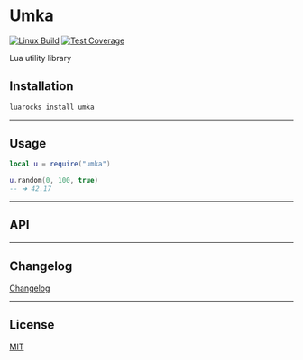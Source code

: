 # Umka

[![Linux Build][travis-image]][travis-url]
[![Test Coverage][coveralls-image]][coveralls-url]


Lua utility library


## Installation

```sh
luarocks install umka
```

--------------------------------------------------------------------------------

## Usage

```lua
local u = require("umka")

u.random(0, 100, true)
-- ➜ 42.17
```

--------------------------------------------------------------------------------

## API

--------------------------------------------------------------------------------

## Changelog
[Changelog][changelog-url]

--------------------------------------------------------------------------------

## License

[MIT][license-url]


[license-url]: LICENSE
[changelog-url]: CHANGELOG.md
[travis-image]: https://img.shields.io/travis/SuperPaintman/umka/master.svg?label=linux
[travis-url]: https://travis-ci.org/SuperPaintman/umka
[coveralls-image]: https://img.shields.io/coveralls/SuperPaintman/umka/master.svg
[coveralls-url]: https://coveralls.io/r/SuperPaintman/umka?branch=master
